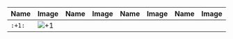 | Name | Image | Name | Image | Name | Image | Name | Image |
| --- | --- | --- | --- | --- | --- | --- | --- |
| `:+1:` | ![+1](https://github.githubassets.com/images/icons/emoji/unicode/1f44d.png?v8) |  |  |  |  |  |  |
